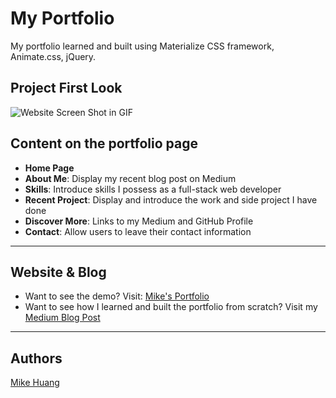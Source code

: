 # My Portfolio
My portfolio learned and built using Materialize CSS framework, Animate.css, jQuery.


## Project First Look
![Website Screen Shot in GIF](project-screenshot.gif)


## Content on the portfolio page
- **Home Page**
- **About Me**: Display my recent blog post on Medium
- **Skills**: Introduce skills I possess as a full-stack web developer
- **Recent Project**: Display and introduce the work and side project I have done
- **Discover More**: Links to my Medium and GitHub Profile
- **Contact**: Allow users to leave their contact information

___

## Website & Blog
- Want to see the demo? Visit: [Mike's Portfolio](https://smallpaes.github.io/portfolio/)
- Want to see how I learned and built the portfolio from scratch? Visit my [Medium Blog Post](https://bit.ly/2M6Ya0K)

___

## Authors
[Mike Huang](https://github.com/smallpaes)